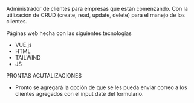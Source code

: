 Administrador de clientes para empresas que están comenzando. Con la utilización de CRUD (create, read, update, delete) para el manejo de los clientes.

Páginas web hecha con las siguientes tecnologías
  - VUE.js
  - HTML
  - TAILWIND
  - JS

PRONTAS ACUTALIZACIONES
  - Pronto se agregará la opción de que se les pueda enviar correo a los clientes agregados con el input date del formulario.
